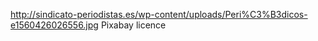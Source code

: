 http://sindicato-periodistas.es/wp-content/uploads/Peri%C3%B3dicos-e1560426026556.jpg
Pixabay licence
